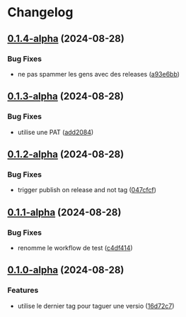 # Changelog

## [0.1.4-alpha](https://github.com/Seboran/nirinapass/compare/v0.1.3-alpha...v0.1.4-alpha) (2024-08-28)


### Bug Fixes

* ne pas spammer les gens avec des releases ([a93e6bb](https://github.com/Seboran/nirinapass/commit/a93e6bb791e7cc0fc709a36a0918ea3507c286aa))

## [0.1.3-alpha](https://github.com/Seboran/nirinapass/compare/v0.1.2-alpha...v0.1.3-alpha) (2024-08-28)


### Bug Fixes

* utilise une PAT ([add2084](https://github.com/Seboran/nirinapass/commit/add2084da0b1f7d93e4dbd3786cb031c118f0642))

## [0.1.2-alpha](https://github.com/Seboran/nirinapass/compare/v0.1.1-alpha...v0.1.2-alpha) (2024-08-28)


### Bug Fixes

* trigger publish on release and not tag ([047cfcf](https://github.com/Seboran/nirinapass/commit/047cfcfe29d791f0b6ea8cdb21a094f3e3fd65f8))

## [0.1.1-alpha](https://github.com/Seboran/nirinapass/compare/v0.1.0-alpha...v0.1.1-alpha) (2024-08-28)


### Bug Fixes

* renomme le workflow de test ([c4df414](https://github.com/Seboran/nirinapass/commit/c4df414d19ecf9a9d4a73304556b8f99368c9ee3))

## [0.1.0-alpha](https://github.com/Seboran/nirinapass/compare/v0.0.3-alpha...v0.1.0-alpha) (2024-08-28)


### Features

* utilise le dernier tag pour taguer une versio ([16d72c7](https://github.com/Seboran/nirinapass/commit/16d72c78595438cb03056de0adc7dfec18ff4e19))
